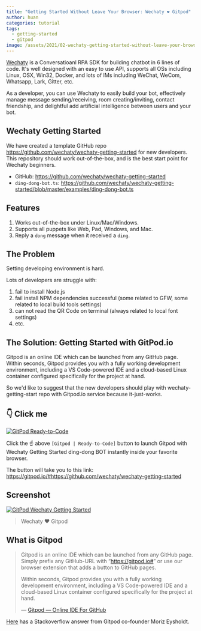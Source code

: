 ```yaml
---
title: "Getting Started Without Leave Your Browser: Wechaty ❤️ Gitpod"
author: huan
categories: tutorial
tags:
  - getting-started
  - gitpod
image: /assets/2021/02-wechaty-getting-started-without-leave-your-browser/gitpod-wechaty.webp
---
```


[Wechaty](https://github.com/wechaty/wechaty/) is a Conversatioanl RPA SDK for building chatbot in 6 lines of code. It's well designed with an easy to use API, supports all OSs including Linux, OSX, Win32, Docker, and lots of IMs including WeChat, WeCom, Whatsapp, Lark, Gitter, etc.

As a developer, you can use Wechaty to easily build your bot, effectively manage message sending/receiving, room creating/inviting, contact friendship, and delightful add artificial intelligence between users and your bot.

## Wechaty Getting Started

We have created a template GitHub repo <https://github.com/wechaty/wechaty-getting-started> for new developers. This repository should work out-of-the-box, and is the best start point for Wechaty beginners.

- GitHub: <https://github.com/wechaty/wechaty-getting-started>
- `ding-dong-bot.ts`: <https://github.com/wechaty/wechaty-getting-started/blob/master/examples/ding-dong-bot.ts>

## Features

1. Works out-of-the-box under Linux/Mac/Windows.
1. Supports all puppets like Web, Pad, Windows, and Mac.
1. Reply a `dong` message when it received a `ding`.

## The Problem

Setting developing environment is hard.

Lots of developers are struggle with:

1. fail to install Node.js
1. fail install NPM dependencies successful (some related to GFW, some related to local build tools settings)
1. can not read the QR Code on terminal (always related to local font settings)
1. etc.

## The Solution: Getting Started with GitPod.io

Gitpod is an online IDE which can be launched from any GitHub page. Within seconds, Gitpod provides you with a fully working development environment, including a VS Code-powered IDE and a cloud-based Linux container configured specifically for the project at hand.

So we'd like to suggest that the new developers should play with wechaty-getting-start repo with Gitpod.io service because it-just-works.

## 👇 **Click me**

[![GitPod Ready-to-Code](https://img.shields.io/badge/Gitpod-Ready--to--Code-blue?logo=gitpod)](https://gitpod.io/#https://github.com/wechaty/wechaty-getting-started)

Click the ☝️ above `[Gitpod | Ready-to-Code]` button to launch Gitpod with Wechaty Getting Started ding-dong BOT instantly inside your favorite browser.

The button will take you to this link: <https://gitpod.io/#https://github.com/wechaty/wechaty-getting-started>

## Screenshot

[![GitPod Wechaty Getting Started](/assets/2021/02-wechaty-getting-started-without-leave-your-browser/gitpod-wechaty.webp)](https://gitpod.io/#https://github.com/wechaty/wechaty-getting-started)

> Wechaty ❤️ Gitpod

## What is Gitpod

> Gitpod is an online IDE which can be launched from any GitHub page. Simply prefix any GitHub-URL with “<https://gitpod.io#>” or use our browser extension that adds a button to GitHub pages.
>
> Within seconds, Gitpod provides you with a fully working development environment, including a VS Code-powered IDE and a cloud-based Linux container configured specifically for the project at hand.
>
> &mdash; [Gitpod — Online IDE For GitHub](https://medium.com/gitpod/gitpod-gitpod-online-ide-for-github-6296b907a886)

[Here](https://stackoverflow.com/a/63595356/1123955) has a Stackoverflow answer from Gitpod co-founder Moriz Eysholdt.
